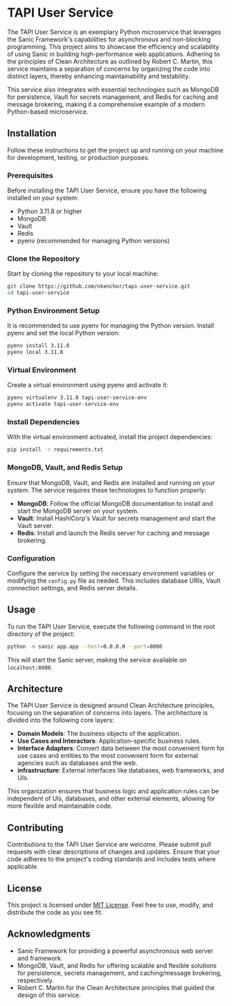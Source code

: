 # TAPI User Service

The TAPI User Service is an exemplary Python microservice that leverages the Sanic Framework's capabilities for asynchronous and non-blocking programming. This project aims to showcase the efficiency and scalability of using Sanic in building high-performance web applications. Adhering to the principles of Clean Architecture as outlined by Robert C. Martin, this service maintains a separation of concerns by organizing the code into distinct layers, thereby enhancing maintainability and testability.

This service also integrates with essential technologies such as MongoDB for persistence, Vault for secrets management, and Redis for caching and message brokering, making it a comprehensive example of a modern Python-based microservice.

## Installation

Follow these instructions to get the project up and running on your machine for development, testing, or production purposes.

### Prerequisites

Before installing the TAPI User Service, ensure you have the following installed on your system:

- Python 3.11.8 or higher
- MongoDB
- Vault
- Redis
- pyenv (recommended for managing Python versions)

### Clone the Repository

Start by cloning the repository to your local machine:

```bash
git clone https://github.com/nkenchor/tapi-user-service.git
cd tapi-user-service
```

### Python Environment Setup

It is recommended to use pyenv for managing the Python version. Install pyenv and set the local Python version:

```bash
pyenv install 3.11.8
pyenv local 3.11.8
```

### Virtual Environment

Create a virtual environment using pyenv and activate it:

```bash
pyenv virtualenv 3.11.8 tapi-user-service-env
pyenv activate tapi-user-service-env
```

### Install Dependencies

With the virtual environment activated, install the project dependencies:

```bash
pip install -r requirements.txt
```

### MongoDB, Vault, and Redis Setup

Ensure that MongoDB, Vault, and Redis are installed and running on your system. The service requires these technologies to function properly:

- **MongoDB**: Follow the official MongoDB documentation to install and start the MongoDB server on your system.
- **Vault**: Install HashiCorp's Vault for secrets management and start the Vault server.
- **Redis**: Install and launch the Redis server for caching and message brokering.

### Configuration

Configure the service by setting the necessary environment variables or modifying the `config.py` file as needed. This includes database URIs, Vault connection settings, and Redis server details.

## Usage

To run the TAPI User Service, execute the following command in the root directory of the project:

```bash
python -m sanic app.app --host=0.0.0.0 --port=8000
```

This will start the Sanic server, making the service available on `localhost:8000`.

## Architecture

The TAPI User Service is designed around Clean Architecture principles, focusing on the separation of concerns into layers. The architecture is divided into the following core layers:

- **Domain Models**: The business objects of the application.
- **Use Cases and Interactors**: Application-specific business rules.
- **Interface Adapters**: Convert data between the most convenient form for use cases and entities to the most convenient form for external agencies such as databases and the web.
- **infrastructure**: External interfaces like databases, web frameworks, and UIs.

This organization ensures that business logic and application rules can be independent of UIs, databases, and other external elements, allowing for more flexible and maintainable code.

## Contributing

Contributions to the TAPI User Service are welcome. Please submit pull requests with clear descriptions of changes and updates. Ensure that your code adheres to the project's coding standards and includes tests where applicable.

## License

This project is licensed under [MIT License](LICENSE.md). Feel free to use, modify, and distribute the code as you see fit.

## Acknowledgments

- Sanic Framework for providing a powerful asynchronous web server and framework.
- MongoDB, Vault, and Redis for offering scalable and flexible solutions for persistence, secrets management, and caching/message brokering, respectively.
- Robert C. Martin for the Clean Architecture principles that guided the design of this service.